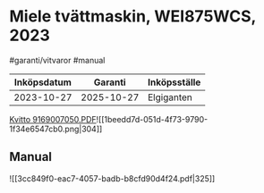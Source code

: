# Miele tvättmaskin, WEI875WCS, 2023
#garanti/vitvaror #manual

| Inköpsdatum | Garanti    | Inköpsställe |
|-------------|------------|--------------|
| 2023-10-27  | 2025-10-27 | Elgiganten   |

[Kvitto 9169007050.PDF](Miele%20tv%C3%A4ttmaskin,%20WEI875WCS,%202023/Kvitto%209169007050.PDF)<!-- {"embed":"true","width":264,"preview":"true"} -->![[1beedd7d-051d-4f73-9790-1f34e6547cb0.png|304]]

## Manual
![[3cc849f0-eac7-4057-badb-b8cfd90d4f24.pdf|325]]